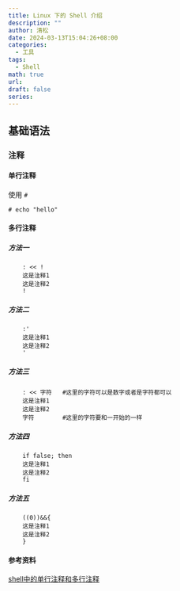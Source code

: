 ```yaml
---
title: Linux 下的 Shell 介绍
description: ""
author: 清松
date: 2024-03-13T15:04:26+08:00
categories:
  - 工具
tags:
  - Shell
math: true
url: 
draft: false
series:
---
```

## 基础语法

### 注释
#### 单行注释
使用 `#`  
``` shell
# echo "hello"
```
#### 多行注释
##### 方法一
``` shell
    : << !
    这是注释1
    这是注释2
    !
```

##### 方法二
``` shell
    :'
    这是注释1
    这是注释2
    '
```
##### 方法三
``` shell
    : << 字符   #这里的字符可以是数字或者是字符都可以
    这是注释1
    这是注释2
    字符        #这里的字符要和一开始的一样
```
##### 方法四
``` shell
    if false; then
    这是注释1
    这是注释2
    fi
```
##### 方法五
``` shell
    ((0))&&{
    这是注释1
    这是注释2
    }
```
#### 参考资料
[shell中的单行注释和多行注释](https://blog.csdn.net/lansesl2008/article/details/20558369/)  

